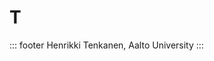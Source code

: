 
<!-- slide template="[[black_main_template]]" -->

# T

::: footer
Henrikki Tenkanen, Aalto University
:::
